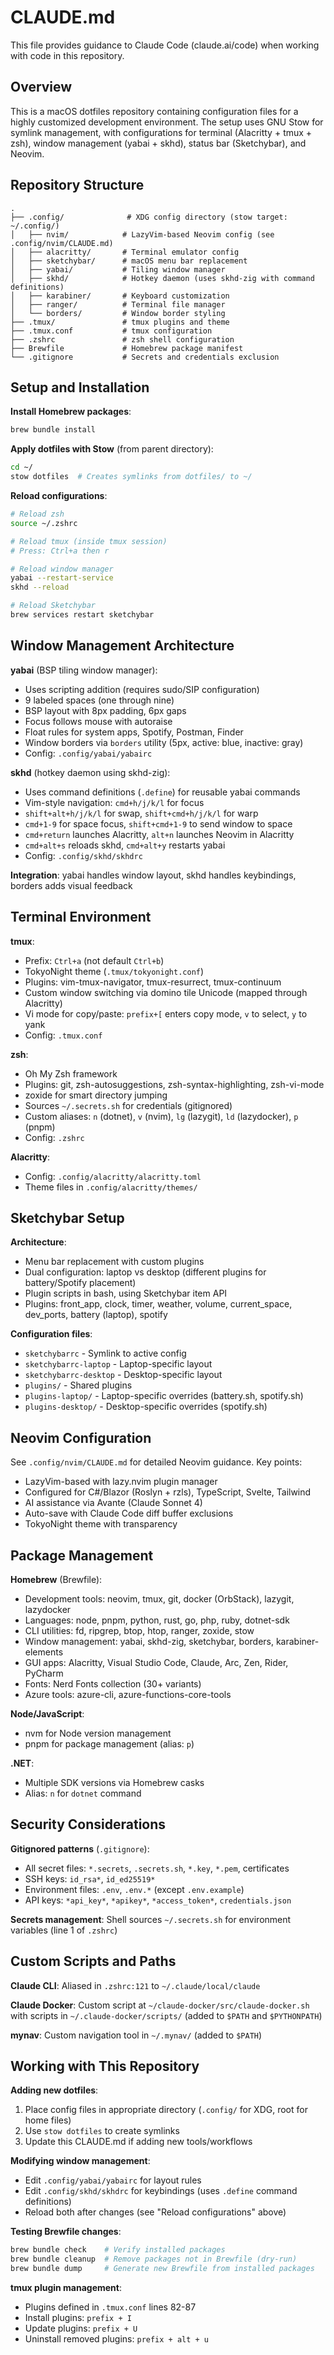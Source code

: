 # CLAUDE.md

This file provides guidance to Claude Code (claude.ai/code) when working with code in this repository.

## Overview

This is a macOS dotfiles repository containing configuration files for a highly customized development environment. The setup uses GNU Stow for symlink management, with configurations for terminal (Alacritty + tmux + zsh), window management (yabai + skhd), status bar (Sketchybar), and Neovim.

## Repository Structure

```
.
├── .config/              # XDG config directory (stow target: ~/.config/)
│   ├── nvim/            # LazyVim-based Neovim config (see .config/nvim/CLAUDE.md)
│   ├── alacritty/       # Terminal emulator config
│   ├── sketchybar/      # macOS menu bar replacement
│   ├── yabai/           # Tiling window manager
│   ├── skhd/            # Hotkey daemon (uses skhd-zig with command definitions)
│   ├── karabiner/       # Keyboard customization
│   ├── ranger/          # Terminal file manager
│   └── borders/         # Window border styling
├── .tmux/               # tmux plugins and theme
├── .tmux.conf           # tmux configuration
├── .zshrc               # zsh shell configuration
├── Brewfile             # Homebrew package manifest
└── .gitignore           # Secrets and credentials exclusion
```

## Setup and Installation

**Install Homebrew packages**:
```bash
brew bundle install
```

**Apply dotfiles with Stow** (from parent directory):
```bash
cd ~/
stow dotfiles  # Creates symlinks from dotfiles/ to ~/
```

**Reload configurations**:
```bash
# Reload zsh
source ~/.zshrc

# Reload tmux (inside tmux session)
# Press: Ctrl+a then r

# Reload window manager
yabai --restart-service
skhd --reload

# Reload Sketchybar
brew services restart sketchybar
```

## Window Management Architecture

**yabai** (BSP tiling window manager):
- Uses scripting addition (requires sudo/SIP configuration)
- 9 labeled spaces (one through nine)
- BSP layout with 8px padding, 6px gaps
- Focus follows mouse with autoraise
- Float rules for system apps, Spotify, Postman, Finder
- Window borders via `borders` utility (5px, active: blue, inactive: gray)
- Config: `.config/yabai/yabairc`

**skhd** (hotkey daemon using skhd-zig):
- Uses command definitions (`.define`) for reusable yabai commands
- Vim-style navigation: `cmd+h/j/k/l` for focus
- `shift+alt+h/j/k/l` for swap, `shift+cmd+h/j/k/l` for warp
- `cmd+1-9` for space focus, `shift+cmd+1-9` to send window to space
- `cmd+return` launches Alacritty, `alt+n` launches Neovim in Alacritty
- `cmd+alt+s` reloads skhd, `cmd+alt+y` restarts yabai
- Config: `.config/skhd/skhdrc`

**Integration**: yabai handles window layout, skhd handles keybindings, borders adds visual feedback

## Terminal Environment

**tmux**:
- Prefix: `Ctrl+a` (not default `Ctrl+b`)
- TokyoNight theme (`.tmux/tokyonight.conf`)
- Plugins: vim-tmux-navigator, tmux-resurrect, tmux-continuum
- Custom window switching via domino tile Unicode (mapped through Alacritty)
- Vi mode for copy/paste: `prefix+[` enters copy mode, `v` to select, `y` to yank
- Config: `.tmux.conf`

**zsh**:
- Oh My Zsh framework
- Plugins: git, zsh-autosuggestions, zsh-syntax-highlighting, zsh-vi-mode
- zoxide for smart directory jumping
- Sources `~/.secrets.sh` for credentials (gitignored)
- Custom aliases: `n` (dotnet), `v` (nvim), `lg` (lazygit), `ld` (lazydocker), `p` (pnpm)
- Config: `.zshrc`

**Alacritty**:
- Config: `.config/alacritty/alacritty.toml`
- Theme files in `.config/alacritty/themes/`

## Sketchybar Setup

**Architecture**:
- Menu bar replacement with custom plugins
- Dual configuration: laptop vs desktop (different plugins for battery/Spotify placement)
- Plugin scripts in bash, using Sketchybar item API
- Plugins: front_app, clock, timer, weather, volume, current_space, dev_ports, battery (laptop), spotify

**Configuration files**:
- `sketchybarrc` - Symlink to active config
- `sketchybarrc-laptop` - Laptop-specific layout
- `sketchybarrc-desktop` - Desktop-specific layout
- `plugins/` - Shared plugins
- `plugins-laptop/` - Laptop-specific overrides (battery.sh, spotify.sh)
- `plugins-desktop/` - Desktop-specific overrides (spotify.sh)

## Neovim Configuration

See `.config/nvim/CLAUDE.md` for detailed Neovim guidance. Key points:
- LazyVim-based with lazy.nvim plugin manager
- Configured for C#/Blazor (Roslyn + rzls), TypeScript, Svelte, Tailwind
- AI assistance via Avante (Claude Sonnet 4)
- Auto-save with Claude Code diff buffer exclusions
- TokyoNight theme with transparency

## Package Management

**Homebrew** (Brewfile):
- Development tools: neovim, tmux, git, docker (OrbStack), lazygit, lazydocker
- Languages: node, pnpm, python, rust, go, php, ruby, dotnet-sdk
- CLI utilities: fd, ripgrep, btop, htop, ranger, zoxide, stow
- Window management: yabai, skhd-zig, sketchybar, borders, karabiner-elements
- GUI apps: Alacritty, Visual Studio Code, Claude, Arc, Zen, Rider, PyCharm
- Fonts: Nerd Fonts collection (30+ variants)
- Azure tools: azure-cli, azure-functions-core-tools

**Node/JavaScript**:
- nvm for Node version management
- pnpm for package management (alias: `p`)

**.NET**:
- Multiple SDK versions via Homebrew casks
- Alias: `n` for `dotnet` command

## Security Considerations

**Gitignored patterns** (`.gitignore`):
- All secret files: `*.secrets`, `.secrets.sh`, `*.key`, `*.pem`, certificates
- SSH keys: `id_rsa*`, `id_ed25519*`
- Environment files: `.env`, `.env.*` (except `.env.example`)
- API keys: `*api_key*`, `*apikey*`, `*access_token*`, `credentials.json`

**Secrets management**: Shell sources `~/.secrets.sh` for environment variables (line 1 of `.zshrc`)

## Custom Scripts and Paths

**Claude CLI**: Aliased in `.zshrc:121` to `~/.claude/local/claude`

**Claude Docker**: Custom script at `~/claude-docker/src/claude-docker.sh` with scripts in `~/.claude-docker/scripts/` (added to `$PATH` and `$PYTHONPATH`)

**mynav**: Custom navigation tool in `~/.mynav/` (added to `$PATH`)

## Working with This Repository

**Adding new dotfiles**:
1. Place config files in appropriate directory (`.config/` for XDG, root for home files)
2. Use `stow dotfiles` to create symlinks
3. Update this CLAUDE.md if adding new tools/workflows

**Modifying window management**:
- Edit `.config/yabai/yabairc` for layout rules
- Edit `.config/skhd/skhdrc` for keybindings (uses `.define` command definitions)
- Reload both after changes (see "Reload configurations" above)

**Testing Brewfile changes**:
```bash
brew bundle check    # Verify installed packages
brew bundle cleanup  # Remove packages not in Brewfile (dry-run)
brew bundle dump     # Generate new Brewfile from installed packages
```

**tmux plugin management**:
- Plugins defined in `.tmux.conf` lines 82-87
- Install plugins: `prefix + I`
- Update plugins: `prefix + U`
- Uninstall removed plugins: `prefix + alt + u`
